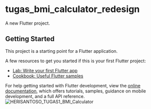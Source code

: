 # tugas_bmi_calculator_redesign

A new Flutter project.

## Getting Started

This project is a starting point for a Flutter application.

A few resources to get you started if this is your first Flutter project:

- [Lab: Write your first Flutter app](https://docs.flutter.dev/get-started/codelab)
- [Cookbook: Useful Flutter samples](https://docs.flutter.dev/cookbook)

For help getting started with Flutter development, view the
[online documentation](https://docs.flutter.dev/), which offers tutorials,
samples, guidance on mobile development, and a full API reference.
![HERISANTOSO_TUGAS1_BMI_Calculator](https://user-images.githubusercontent.com/68097716/201718396-6ed03b15-4f64-4225-8052-e23a8c9cfe2d.jpg)
